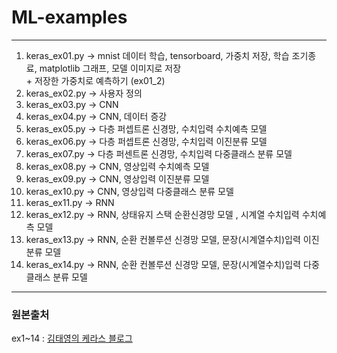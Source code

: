 # ML-examples

---
1. keras_ex01.py
-> mnist 데이터 학습, tensorboard, 가중치 저장, 학습 조기종료, matplotlib 그래프, 모델 이미지로 저장  
&#43; 저장한 가중치로 예측하기 (ex01_2)
2. keras_ex02.py
-> 사용자 정의
3. keras_ex03.py
-> CNN
4. keras_ex04.py
-> CNN, 데이터 증강
5. keras_ex05.py
-> 다층 퍼셉트론 신경망, 수치입력 수치예측 모델
6. keras_ex06.py
-> 다층 퍼셉트론 신경망, 수치입력 이진분류 모델
7. keras_ex07.py
-> 다층 퍼센트론 신경망, 수치입력 다중클래스 분류 모델
8. keras_ex08.py
-> CNN, 영상입력 수치예측 모델
9. keras_ex09.py
-> CNN, 영상입력 이진분류 모델
10. keras_ex10.py
-> CNN, 영상입력 다중클래스 분류 모델
11. keras_ex11.py
-> RNN
12. keras_ex12.py
-> RNN, 상태유지 스택 순환신경망 모델 , 시계열 수치입력 수치예측 모델
13. keras_ex13.py
-> RNN, 순환 컨볼루션 신경망 모델, 문장(시계열수치)입력 이진분류 모델
14. keras_ex14.py
-> RNN, 순환 컨볼루션 신경망 모델, 문장(시계열수치)입력 다중클래스 분류 모델

---


### 원본출처
ex1~14 : [김태영의 케라스 블로그](https://tykimos.github.io/index.html)
